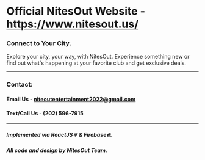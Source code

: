 # Official NitesOut Website - https://www.nitesout.us/
### Connect to Your City.

Explore your city, your way, with NitesOut. Experience something new or find out what's happening at your favorite club and get exclusive deals.

---
### Contact:
#### Email Us - niteoutentertainment2022@gmail.com
#### Text/Call Us - ‪(202) 596-7915‬

---

##### Implemented via ReactJS⚛️ & Firebase🔥.
##### All code and design by NitesOut Team.
